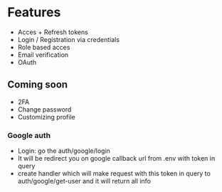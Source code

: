 # Features

- Acces + Refresh tokens
- Login / Registration via credentials
- Role based acces
- Email verification
- OAuth

## Coming soon

- 2FA
- Change password
- Customizing profile

### Google auth

- Login: go the auth/google/login
- It will be redirect you on google callback url from .env with token in query
- create handler which will make request with this token in query to auth/google/get-user and it will return all info
